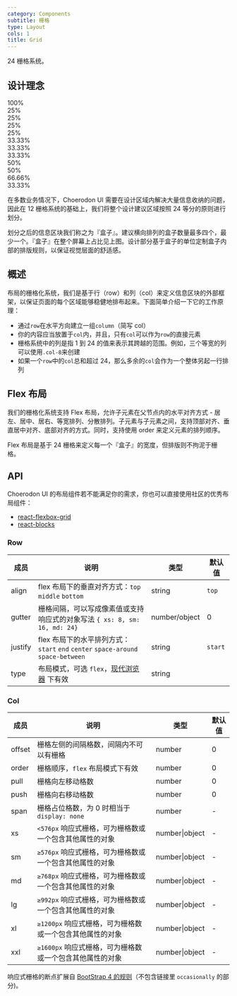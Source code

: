 ```yaml
---
category: Components
subtitle: 栅格
type: Layout
cols: 1
title: Grid
---
```


24 栅格系统。

## 设计理念

<div class="grid-demo">
<div class="c7n-row demo-row">
  <div class="c7n-col-24 demo-col demo-col-1">
    100%
  </div>
</div>
<div class="c7n-row demo-row">
  <div class="c7n-col-6 demo-col demo-col-2">
    25%
  </div>
  <div class="c7n-col-6 demo-col demo-col-3">
    25%
  </div>
  <div class="c7n-col-6 demo-col demo-col-2">
    25%
  </div>
  <div class="c7n-col-6 demo-col demo-col-3">
    25%
  </div>
</div>
<div class="c7n-row demo-row">
  <div class="c7n-col-8 demo-col demo-col-4">
    33.33%
  </div>
  <div class="c7n-col-8 demo-col demo-col-5">
    33.33%
  </div>
  <div class="c7n-col-8 demo-col demo-col-4">
    33.33%
  </div>
</div>
<div class="c7n-row demo-row">
  <div class="c7n-col-12 demo-col demo-col-1">
    50%
  </div>
  <div class="c7n-col-12 demo-col demo-col-3">
    50%
  </div>
</div>
<div class="c7n-row demo-row">
  <div class="c7n-col-16 demo-col demo-col-4">
    66.66%
  </div>
  <div class="c7n-col-8 demo-col demo-col-5">
    33.33%
  </div>
</div>
</div>

在多数业务情况下，Choerodon UI 需要在设计区域内解决大量信息收纳的问题，因此在 12 栅格系统的基础上，我们将整个设计建议区域按照 24 等分的原则进行划分。

划分之后的信息区块我们称之为『盒子』。建议横向排列的盒子数量最多四个，最少一个。『盒子』在整个屏幕上占比见上图。设计部分基于盒子的单位定制盒子内部的排版规则，以保证视觉层面的舒适感。

## 概述

布局的栅格化系统，我们是基于行（row）和列（col）来定义信息区块的外部框架，以保证页面的每个区域能够稳健地排布起来。下面简单介绍一下它的工作原理：

- 通过`row`在水平方向建立一组`column`（简写 col）
- 你的内容应当放置于`col`内，并且，只有`col`可以作为`row`的直接元素
- 栅格系统中的列是指 1 到 24 的值来表示其跨越的范围。例如，三个等宽的列可以使用`.col-8`来创建
- 如果一个`row`中的`col`总和超过 24，那么多余的`col`会作为一个整体另起一行排列

## Flex 布局

我们的栅格化系统支持 Flex 布局，允许子元素在父节点内的水平对齐方式 - 居左、居中、居右、等宽排列、分散排列。子元素与子元素之间，支持顶部对齐、垂直居中对齐、底部对齐的方式。同时，支持使用 order 来定义元素的排列顺序。

Flex 布局是基于 24 栅格来定义每一个『盒子』的宽度，但排版则不拘泥于栅格。

## API

Choerodon UI 的布局组件若不能满足你的需求，你也可以直接使用社区的优秀布局组件：

- [react-flexbox-grid](http://roylee0704.github.io/react-flexbox-grid/)
- [react-blocks](https://github.com/whoisandy/react-blocks/)

### Row

| 成员 | 说明 | 类型 | 默认值 |
| --- | --- | --- | --- |
| align | flex 布局下的垂直对齐方式：`top` `middle` `bottom` | string | `top` |
| gutter | 栅格间隔，可以写成像素值或支持响应式的对象写法 `{ xs: 8, sm: 16, md: 24}` | number/object | 0 |
| justify | flex 布局下的水平排列方式：`start` `end` `center` `space-around` `space-between` | string | `start` |
| type | 布局模式，可选 `flex`，[现代浏览器](http://caniuse.com/#search=flex) 下有效 | string |  |

### Col

| 成员   | 说明                                                     | 类型           | 默认值 |
| ------ | -------------------------------------------------------- | -------------- | ------ |
| offset | 栅格左侧的间隔格数，间隔内不可以有栅格                   | number         | 0      |
| order  | 栅格顺序，`flex` 布局模式下有效                          | number         | 0      |
| pull   | 栅格向左移动格数                                         | number         | 0      |
| push   | 栅格向右移动格数                                         | number         | 0      |
| span   | 栅格占位格数，为 0 时相当于 `display: none`              | number         | -      |
| xs     | `<576px` 响应式栅格，可为栅格数或一个包含其他属性的对象  | number\|object | -      |
| sm     | `≥576px` 响应式栅格，可为栅格数或一个包含其他属性的对象  | number\|object | -      |
| md     | `≥768px` 响应式栅格，可为栅格数或一个包含其他属性的对象  | number\|object | -      |
| lg     | `≥992px` 响应式栅格，可为栅格数或一个包含其他属性的对象  | number\|object | -      |
| xl     | `≥1200px` 响应式栅格，可为栅格数或一个包含其他属性的对象 | number\|object | -      |
| xxl    | `≥1600px` 响应式栅格，可为栅格数或一个包含其他属性的对象 | number\|object | -      |

响应式栅格的断点扩展自 [BootStrap 4 的规则](https://getbootstrap.com/docs/4.0/layout/overview/#responsive-breakpoints)（不包含链接里 `occasionally` 的部分)。
